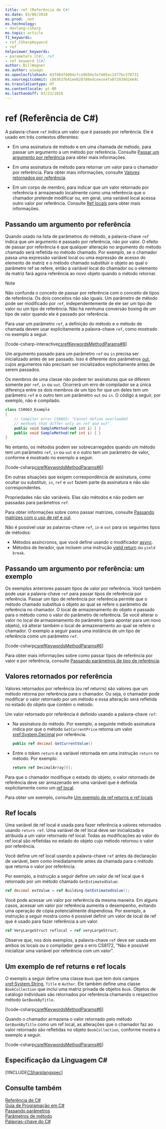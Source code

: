 ```yaml
---
title: ref (Referência de C#)
ms.date: 03/06/2018
ms.prod: .net
ms.technology:
- devlang-csharp
ms.topic: article
f1_keywords:
- ref_CSharpKeyword
- ref
helpviewer_keywords:
- parameters [C#], ref
- ref keyword [C#]
author: BillWagner
ms.author: wiwagn
ms.openlocfilehash: 63f984f4004cfce9694e7e7405ec2477bc370731
ms.sourcegitcommit: c883637b41ee028786edceece4fa872939d2e64c
ms.translationtype: HT
ms.contentlocale: pt-BR
ms.lasthandoff: 03/23/2018
---
```

# <a name="ref-c-reference"></a>ref (Referência de C#)

A palavra-chave `ref` indica um valor que é passado por referência. Ele é usado em três contextos diferentes: 

- Em uma assinatura de método e em uma chamada de método, para passar um argumento a um método por referência. Consulte [Passar um argumento por referência](#passing-an-argument-by-reference) para obter mais informações.

- Em uma assinatura de método para retornar um valor para o chamador por referência. Para obter mais informações, consulte [Valores retornados por referência](#reference-return-values).

- Em um corpo de membro, para indicar que um valor retornado por referência é armazenado localmente como uma referência que o chamador pretende modificar ou, em geral, uma variável local acessa outro valor por referência. Consulte [Ref locals](#ref-locals) para obter mais informações.

## <a name="passing-an-argument-by-reference"></a>Passando um argumento por referência

Quando usado na lista de parâmetros do método, a palavra-chave `ref` indica que um argumento é passado por referência, não por valor. O efeito de passar por referência é que qualquer alteração no argumento do método chamado será refletida no método chamado. Por exemplo, se o chamador passa uma expressão variável local ou uma expressão de acesso do elemento de matriz e o método chamado substituir o objeto ao qual o parâmetro ref se refere, então a variável local do chamador ou o elemento da matriz fará agora referência ao novo objeto quando o método retornar.

> [!NOTE]
>  Não confunda o conceito de passar por referência com o conceito de tipos de referência. Os dois conceitos não são iguais. Um parâmetro de método pode ser modificado por `ref`, independentemente de ele ser um tipo de valor ou um tipo de referência. Não há nenhuma conversão boxing de um tipo de valor quando ele é passado por referência.  

Para usar um parâmetro `ref`, a definição do método e o método de chamada devem usar explicitamente a palavra-chave `ref`, como mostrado no exemplo a seguir.  

[!code-csharp-interactive[csrefKeywordsMethodParams#6](../../../../samples/snippets/csharp/language-reference/keywords/in-ref-out-modifier/RefParameterModifier.cs#1)]

Um argumento passado para um parâmetro `ref` ou `in` precisa ser inicializado antes de ser passado. Isso é diferente dos parâmetros [out](out-parameter-modifier.md), cujos argumentos não precisam ser inicializados explicitamente antes de serem passados.

Os membros de uma classe não podem ter assinaturas que se diferem somente por `ref`, `in` ou `out`. Ocorrerá um erro de compilador se a única diferença entre os dois membros de um tipo for que um deles tem um parâmetro `ref` e o outro tem um parâmetro `out` ou `in`. O código a seguir, por exemplo, não é compilado.  

```csharp
class CS0663_Example
{
    // Compiler error CS0663: "Cannot define overloaded 
    // methods that differ only on ref and out".
    public void SampleMethod(out int i) { }
    public void SampleMethod(ref int i) { }
}
```
No entanto, os métodos podem ser sobrecarregados quando um método tem um parâmetro `ref`, `in` ou `out` e o outro tem um parâmetro de valor, conforme é mostrado no exemplo a seguir.
  
[!code-csharp[csrefKeywordsMethodParams#6](../../../../samples/snippets/csharp/language-reference/keywords/in-ref-out-modifier/RefParameterModifier.cs#2)]
  
 Em outras situações que exigem correspondência de assinatura, como ocultar ou substituir, `in`, `ref` e `out` fazem parte da assinatura e não são correspondentes.  
  
 Propriedades não são variáveis. Elas são métodos e não podem ser passadas para parâmetros `ref`.  
  
 Para obter informações sobre como passar matrizes, consulte [Passando matrizes com o uso de ref e out](../../../csharp/programming-guide/arrays/passing-arrays-using-ref-and-out.md).  
  
 Não é possível usar as palavras-chave `ref`, `in` e `out` para os seguintes tipos de métodos:  
  
- Métodos assíncronos, que você define usando o modificador [async](../../../csharp/language-reference/keywords/async.md).  
- Métodos de iterador, que incluem uma instrução [yield return](../../../csharp/language-reference/keywords/yield.md) ou `yield break`.  

## <a name="passing-an-argument-by-reference-an-example"></a>Passando um argumento por referência: um exemplo

Os exemplos anteriores passam tipos de valor por referência. Você também pode usar a palavra-chave `ref` para passar tipos de referência por referência. Passar um tipo de referência por referência permite que o método chamado substitua o objeto ao qual se refere o parâmetro de referência no chamador. O local de armazenamento do objeto é passado para o método como o valor do parâmetro de referência. Se você alterar o valor no local de armazenamento do parâmetro (para apontar para um novo objeto), irá alterar também o local de armazenamento ao qual se refere o chamador. O exemplo a seguir passa uma instância de um tipo de referência como um parâmetro `ref`.   
  
[!code-csharp[csrefKeywordsMethodParams#6](../../../../samples/snippets/csharp/language-reference/keywords/in-ref-out-modifier/RefParameterModifier.cs#3)]

Para obter mais informações sobre como passar tipos de referência por valor e por referência, consulte [Passando parâmetros de tipo de referência](../../../csharp/programming-guide/classes-and-structs/passing-reference-type-parameters.md).
  
## <a name="reference-return-values"></a>Valores retornados por referência

Valores retornados por referência (ou ref returns) são valores que um método retorna por referência para o chamador. Ou seja, o chamador pode modificar o valor retornado por um método e essa alteração será refletida no estado do objeto que contém o método. 

Um valor retornado por referência é definido usando a palavra-chave `ref`:

- Na assinatura do método. Por exemplo, a seguinte método assinatura indica por que o método `GetCurrentPrice` retorna um valor <xref:System.Decimal> por referência.

   ```csharp
   public ref decimal GetCurrentValue()
   ``` 
- Entre o token `return` e a variável retornada em uma instrução `return` no método. Por exemplo:
 
   ```csharp
   return ref DecimalArray[0];
   ``` 

Para que o chamador modifique o estado do objeto, o valor retornado de referência deve ser armazenado em uma variável que é definida explicitamente como um [ref local](#ref-locals). 

Para obter um exemplo, consulte [Um exemplo de ref returns e ref locals](#a-ref-returns-and-ref-locals-example)

## <a name="ref-locals"></a>Ref locals

Uma variável de ref local é usada para fazer referência a valores retornados usando `return ref`.  Uma variável de ref local deve ser inicializada e atribuída a um valor retornado ref local. Todas as modificações ao valor do ref local são refletidas no estado do objeto cujo método retornou o valor por referência.

Você define um ref local usando a palavra-chave `ref` antes da declaração de variável, bem como imediatamente antes da chamada para o método que retorna o valor por referência. 

Por exemplo, a instrução a seguir define um valor de ref local que é retornado por um método chamado `GetEstimatedValue`:

```csharp
ref decimal estValue = ref Building.GetEstimatedValue();
```

Você pode acessar um valor por referência da mesma maneira. Em alguns casos, acessar um valor por referência aumenta o desempenho, evitando uma operação de cópia potencialmente dispendiosa. Por exemplo, a instrução a seguir mostra como é possível definir um valor de local de ref que é usado para fazer referência a um valor.

```csharp
ref VeryLargeStruct reflocal = ref veryLargeStruct;
```

Observe que, nos dois exemplos, a palavra-chave `ref` deve ser usada em ambos os locais ou o compilador gera o erro CS8172, "Não é possível inicializar uma variável por referência com um valor". 
 
## <a name="a-ref-returns-and-ref-locals-example"></a>Um exemplo de ref returns e ref locals

O exemplo a seguir define uma classe `Book` que tem dois campos <xref:System.String>, `Title` e `Author`. Ele também define uma classe `BookCollection` que inclui uma matriz privada de objetos `Book`. Objetos de catálogo individuais são retornados por referência chamando o respectivo método `GetBookByTitle`.

[!code-csharp[csrefKeywordsMethodParams#6](../../../../samples/snippets/csharp/language-reference/keywords/in-ref-out-modifier/RefParameterModifier.cs#4)]

Quando o chamador armazena o valor retornado pelo método `GetBookByTitle` como um ref local, as alterações que o chamador faz ao valor retornado são refletidas no objeto `BookCollection`, conforme mostra o exemplo a seguir.

[!code-csharp[csrefKeywordsMethodParams#6](../../../../samples/snippets/csharp/language-reference/keywords/in-ref-out-modifier/RefParameterModifier.cs#5)]

## <a name="c-language-specification"></a>Especificação da Linguagem C#  
 [!INCLUDE[CSharplangspec](~/includes/csharplangspec-md.md)]  
  
## <a name="see-also"></a>Consulte também  
 [Referência de C#](../../../csharp/language-reference/index.md)  
 [Guia de Programação em C#](../../../csharp/programming-guide/index.md)  
 [Passando parâmetros](../../../csharp/programming-guide/classes-and-structs/passing-parameters.md)  
 [Parâmetros de método](../../../csharp/language-reference/keywords/method-parameters.md)  
 [Palavras-chave do C#](../../../csharp/language-reference/keywords/index.md)
